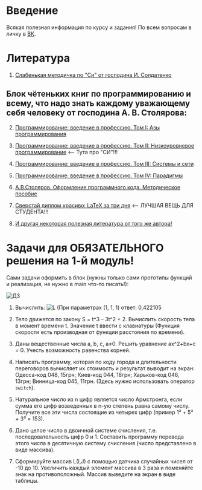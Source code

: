 # Введение

Всякая полезная информация по курсу и задания! По всем вопросам в личку в [ВК](https://vk.com/nadelow).

# Литература

1. [Слабенькая методичка по "Си" от господина И. Солдатенко](http://prog.tversu.ru/library/C.pdf)

## Блок чётеньких книг по программированию и всему, что надо знать каждому уважающему себя человеку от господина А. В. Столярова:

2. [Программирование: введение в профессию. Том I: Азы программирования](http://www.stolyarov.info/books/pdf/progintro_vol1.pdf)

3. [Программирование: введение в профессию. Том II: Низкоуровневое программирование](http://www.stolyarov.info/books/pdf/progintro_vol2.pdf) <-- Тута про "СИ"!!!

4. [Программирование: введение в профессию. Том III: Системы и сети](http://www.stolyarov.info/books/pdf/progintro_vol3.pdf)

5. [Программирование: введение в профессию. Том IV: Парадигмы](http://www.stolyarov.info/books/pdf/progintro_vol4.pdf)

6. [А.В.Столяров. Оформление программного кода. Методическое пособие](http://www.stolyarov.info/books/pdf/codestyle2.pdf)

7. [Сверстай диплом красиво: LaTeX за три дня](http://www.stolyarov.info/books/pdf/latex3days.pdf) <-- ЛУЧШАЯ ВЕЩЬ ДЛЯ СТУДЕНТА!!!

8. [И другая некоторая полезная литература от того же автора!](http://stolyarov.info/)

# Задачи для ОБЯЗАТЕЛЬНОГО решения на 1-й модуль!

Сами задачи оформить в блок (нужны только сами прототипы функций и реализация, не нужно в main что-то писать!):

![ДЗ](https://sun9-36.userapi.com/impg/KYgBY7ATgW6yTGiuyI5jDgr45Curluv6tgNzNQ/yCePQFc8WF4.jpg?size=635x271&quality=96&sign=21d5b3f367e4cf2c4c619b3dda85c784&type=album)

1. Вычислить: ![L](https://sun9-56.userapi.com/impg/zqIy1ViG5QKgH_8v4PXf2s5J3HHzPToIU4W_Hg/ZYHXAOjGOIc.jpg?size=382x97&quality=96&sign=f5f8a92186ee3be7a54637b4a8a56caf&type=album) (При параметрах (1, 1, 1) ответ: 0,422105

2. Тело движется по закону S = t^3 – 3t^2 + 2. Вычислить скорость тела в момент времени t. Значение t ввести с клавиатуры (Функция скорости есть производная от функции расстояния по времени).

3. Даны вещественные числа а, b, с, а≠0. Решить уравнение аx^2+bx+c = 0. Учесть возможность равенства корней.

4. Написать программу, которая по коду города и длительности переговоров
вычисляет их стоимость и результат выводит на экран: Одесса-код 048,
15грн; Киев-код 044, 18грн; Харьков-код 046, 13грн; Винница-код 045,
11грн. (Здесь нужно использовать оператор `switch`).

5. Натуральное число из n цифр является число Армстронга, если сумма его
цифр возведенных в n-ую степень равна самому числу. Получите все эти
числа состоящие из четырех цифр (пример 1³ + 5³ + 3³ = 153).

6. Дано целое число в двоичной системе счисления, т.е. последовательность
цифр 0 и 1. Составить программу перевода этого числа в десятичную
систему счисления (число представлено в виде массива).

7. Сформируйте массив L(I,J) с помощью датчика случайных чисел от -10 до 10. Увеличить каждый элемент массива в 3 раза и поменяйте знак на противоположный. Массив выведите на экран в виде таблицы.
